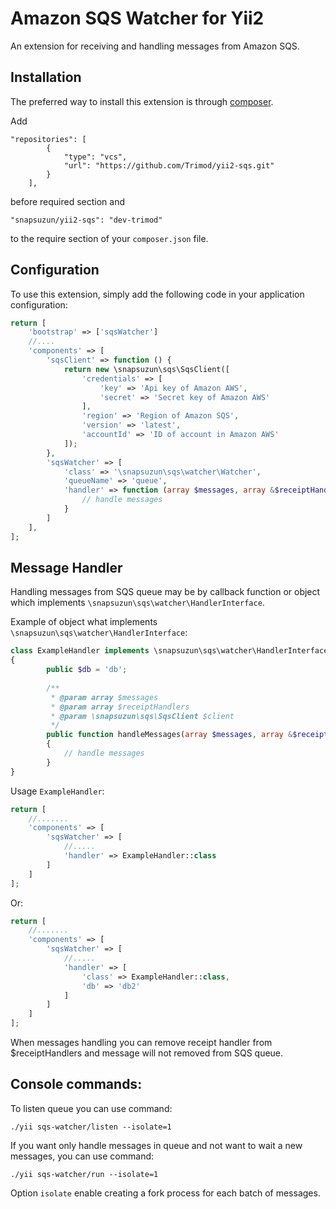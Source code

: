 Amazon SQS Watcher for Yii2
===========================

An extension for receiving and handling messages from Amazon SQS.

Installation
------------

The preferred way to install this extension is through [composer](http://getcomposer.org/download/).

Add 

```
"repositories": [
        {
            "type": "vcs",
            "url": "https://github.com/Trimod/yii2-sqs.git"
        }
    ],
```
before required section and 

```
"snapsuzun/yii2-sqs": "dev-trimod"
```

to the require section of your `composer.json` file.

Configuration
-----------

To use this extension, simply add the following code in your application configuration:

```php
return [
    'bootstrap' => ['sqsWatcher']
    //....
    'components' => [
        'sqsClient' => function () {
            return new \snapsuzun\sqs\SqsClient([
                'credentials' => [
                    'key' => 'Api key of Amazon AWS',
                    'secret' => 'Secret key of Amazon AWS'
                ],
                'region' => 'Region of Amazon SQS',
                'version' => 'latest',
                'accountId' => 'ID of account in Amazon AWS'
            ]);
        },
        'sqsWatcher' => [
            'class' => '\snapsuzun\sqs\watcher\Watcher',
            'queueName' => 'queue',
            'handler' => function (array $messages, array &$receiptHandlers, \snapsuzun\sqs\SqsClient $client) {
                // handle messages                
            }
        ]
    ],
];
```

Message Handler
---------------

Handling messages from SQS queue may be by callback function or object which implements `\snapsuzun\sqs\watcher\HandlerInterface`.

Example of object what implements `\snapsuzun\sqs\watcher\HandlerInterface`:

```php
class ExampleHandler implements \snapsuzun\sqs\watcher\HandlerInterface 
{
        public $db = 'db';
   
        /**
         * @param array $messages
         * @param array $receiptHandlers
         * @param \snapsuzun\sqs\SqsClient $client
         */
        public function handleMessages(array $messages, array &$receiptHandlers, \snapsuzun\sqs\SqsClient $client)
        {
            // handle messages
        }
}
```

Usage `ExampleHandler`:

```php
return [
    //.......
    'components' => [
        'sqsWatcher' => [
            //.....
            'handler' => ExampleHandler::class
        ]
    ]
];
```

Or:

```php
return [
    //.......
    'components' => [
        'sqsWatcher' => [
            //.....
            'handler' => [
                'class' => ExampleHandler::class,
                'db' => 'db2'
            ]
        ]
    ]
];
```

When messages handling you can remove receipt handler from $receiptHandlers and message will not removed from SQS queue.

Console commands:
------

To listen queue you can use command:

```
./yii sqs-watcher/listen --isolate=1
``` 

If you want only handle messages in queue and not want to wait a new messages, you can use command:

```
./yii sqs-watcher/run --isolate=1
```

Option ``isolate`` enable creating a fork process for each batch of messages.
